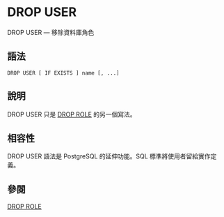# DROP USER

DROP USER — 移除資料庫角色

## 語法

```text
DROP USER [ IF EXISTS ] name [, ...]
```

## 說明

DROP USER 只是 [DROP ROLE](drop-role.md) 的另一個寫法。

## 相容性

DROP USER 語法是 PostgreSQL 的延伸功能。SQL 標準將使用者留給實作定義。

## 參閱

[DROP ROLE](drop-role.md)

